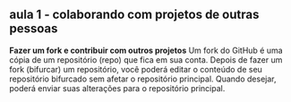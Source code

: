 ## aula 1 - colaborando com projetos de outras pessoas

**Fazer um fork e contribuir com outros projetos**
Um fork do GitHub é uma cópia de um repositório (repo) que fica em sua conta. Depois de
fazer um fork (bifurcar) um repositório, você poderá editar o conteúdo de seu repositório
bifurcado sem afetar o repositório principal. Quando desejar, poderá enviar suas
alterações para o repositório principal.